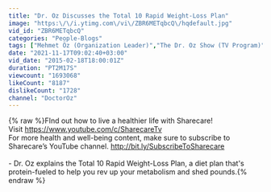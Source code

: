 ```yaml
---
title: "Dr. Oz Discusses the Total 10 Rapid Weight-Loss Plan"
image: "https:\/\/i.ytimg.com\/vi\/ZBR6METqbcQ\/hqdefault.jpg"
vid_id: "ZBR6METqbcQ"
categories: "People-Blogs"
tags: ["Mehmet Öz (Organization Leader)","The Dr. Oz Show (TV Program)","The Total 10 Rapid Weight-Loss Plan"]
date: "2021-11-17T09:02:40+03:00"
vid_date: "2015-02-18T18:00:01Z"
duration: "PT2M17S"
viewcount: "1693068"
likeCount: "8187"
dislikeCount: "1728"
channel: "DoctorOz"
---
```

{% raw %}FInd out how to live a healthier life with Sharecare!<br />Visit <a rel="nofollow" target="blank" href="https://www.youtube.com/c/SharecareTv">https://www.youtube.com/c/SharecareTv</a><br />For more health and well-being content, make sure to subscribe to Sharecare’s YouTube channel. <a rel="nofollow" target="blank" href="http://bit.ly/SubscribeToSharecare">http://bit.ly/SubscribeToSharecare</a><br /><br />- Dr. Oz explains the Total 10 Rapid Weight-Loss Plan, a diet plan that's protein-fueled to help you rev up your metabolism and shed pounds.{% endraw %}

